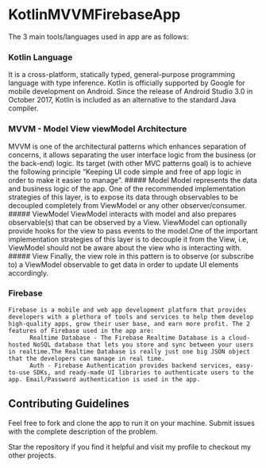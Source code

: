 # KotlinMVVMFirebaseApp

The 3 main tools/languages used in app are as follows:

### Kotlin Language 
   It is a cross-platform, statically typed, general-purpose programming language with type inference. Kotlin is officially supported by Google for mobile development on Android. Since the release of Android Studio 3.0 in October 2017, Kotlin is included as an alternative to the standard Java compiler.
  


### MVVM - Model View viewModel Architecture
  MVVM is one of the architectural patterns which enhances separation of concerns, it allows separating the user interface logic from the business (or the back-end) logic. Its target (with other MVC patterns goal) is to achieve the following principle “Keeping UI code simple and free of app logic in order to make it easier to manage”.
    ##### Model
          Model represents the data and business logic of the app. One of the recommended implementation strategies of this layer, is to expose its data through observables to be decoupled completely from ViewModel or any other observer/consumer.
    ##### ViewModel
          ViewModel interacts with model and also prepares observable(s) that can be observed by a View. ViewModel can optionally provide hooks for the view to pass events to the model.One of the important implementation strategies of this layer is to decouple it from the View, i.e, ViewModel should not be aware about the view who is interacting with.
    ##### View
          Finally, the view role in this pattern is to observe (or subscribe to) a ViewModel observable to get data in order to update UI elements accordingly.
     


### Firebase
    Firebase is a mobile and web app development platform that provides developers with a plethora of tools and services to help them develop high-quality apps, grow their user base, and earn more profit. The 2 features of Firebase used in the app are:
          Realtime Database - The Firebase Realtime Database is a cloud-hosted NoSQL database that lets you store and sync between your users in realtime.The Realtime Database is really just one big JSON object that the developers can manage in real time.
          Auth - Firebase Authentication provides backend services, easy-to-use SDKs, and ready-made UI libraries to authenticate users to the app. Email/Password authentication is used in the app.
          

## Contributing Guidelines
   Feel free to fork and clone the app to run it on your machine. Submit issues with the complete description of the problem.
   
   
   
Star the repository if you find it helpful and visit my profile to checkout my other projects.
          
